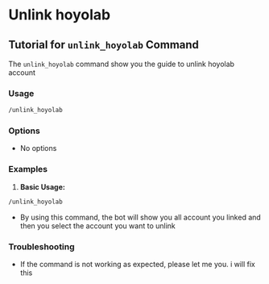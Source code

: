 # Unlink hoyolab

## Tutorial for `unlink_hoyolab` Command

The `unlink_hoyolab` command show you the guide to unlink hoyolab account

### Usage

```bash
/unlink_hoyolab
```

### Options

- No options

### Examples

1. **Basic Usage:**

  ```bash
  /unlink_hoyolab
  ```
  - By using this command, the bot will show you all account you linked and then you select the account you want to unlink

### Troubleshooting

- If the command is not working as expected, please let me you. i will fix this
